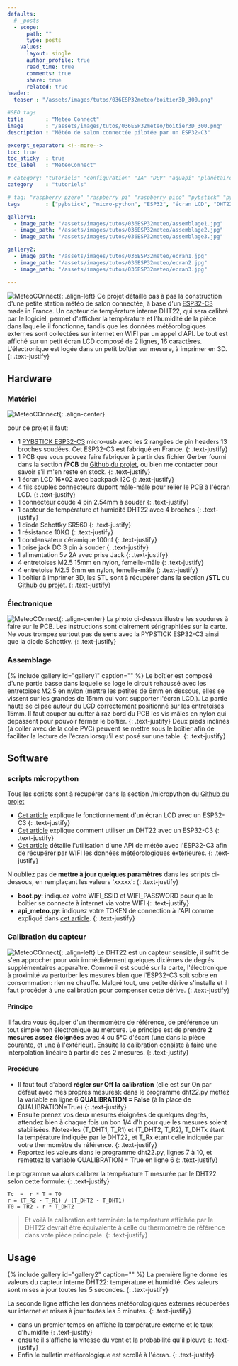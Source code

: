 ```yaml
---
defaults:
  # _posts
  - scope:
      path: ""
      type: posts
    values:
      layout: single
      author_profile: true
      read_time: true
      comments: true
      share: true
      related: true
header: 
  teaser : "/assets/images/tutos/036ESP32meteo/boitier3D_300.png"

#SEO tags
title       : "Meteo Connect"
image       : "/assets/images/tutos/036ESP32meteo/boitier3D_300.png"
description : "Météo de salon connectée pilotée par un ESP32-C3"

excerpt_separator: <!--more-->
toc: true
toc_sticky  : true
toc_label   : "MeteoConnect"

# category: "tutoriels" "configuration" "IA" "DEV" "aquapi" "planétaire" 
category    : "tutoriels" 

# tag: "raspberry pzero" "raspberry pi" "raspberry pico" "pybstick" "python3" "micro-pyhton" "électronique"
tags        : ["pybstick", "micro-python", "ESP32", "écran LCD", "DHT22"]

gallery1:
  - image_path: "/assets/images/tutos/036ESP32meteo/assemblage1.jpg"
  - image_path: "/assets/images/tutos/036ESP32meteo/assemblage2.jpg"
  - image_path: "/assets/images/tutos/036ESP32meteo/assemblage3.jpg"

gallery2:
  - image_path: "/assets/images/tutos/036ESP32meteo/ecran1.jpg"
  - image_path: "/assets/images/tutos/036ESP32meteo/ecran2.jpg"
  - image_path: "/assets/images/tutos/036ESP32meteo/ecran3.jpg"

---
```


![MeteoCOnnect](/assets/images/tutos/036ESP32meteo/boitier3D_300.png){: .align-left}
Ce projet détaille pas à pas la construction d'une petite station météo de salon connectée, à base d'un [ESP32-C3](https://papsdroidfr.github.io/configuration/Pybstick-C3/) made in France. Un capteur de température interne DHT22, qui sera calibré par le logiciel, permet d'afficher la température et l'humidité de la pièce dans laquelle il fonctionne, tandis que les données météorologiques externes sont collectées sur internet en WIFI par un appel d'API. Le tout est affiché sur un petit écran LCD composé de 2 lignes, 16 caractères. L'électronique est logée dans un petit boîtier sur mesure, à imprimer en 3D.
{: .text-justify}

## Hardware

### Matériel

![MeteoCOnnect](/assets/images/tutos/036ESP32meteo/materiel.jpg){: .align-center}

pour ce projet il faut:

* 1 [PYBSTICK ESP32-C3](https://shop.mchobby.be/fr/pybstick/2505-pybstick26-esp32-c3-micropython-et-arduino-3232100025059.html) micro-usb avec les 2 rangées de pin headers 13 broches soudées. Cet ESP32-C3 est fabriqué en France.
{: .text-justify}
* 1 PCB que vous pouvez faire fabriquer à partir des fichier Gerber fourni dans la section **/PCB** du [Github du projet](https://github.com/papsdroidfr/MeteoConnect), ou bien me contacter pour savoir s'il m'en reste en stock.
{: .text-justify}
* 1 écran LCD 16*02 avec backpack I2C
{: .text-justify}
* 4 fils souples connecteurs dupont mâle-mâle pour relier le PCB à l'écran LCD.
{: .text-justify}
* 1 connecteur coudé 4 pin 2.54mm à souder
{: .text-justify}
* 1 capteur de température et humidité DHT22 avec 4 broches
{: .text-justify}
* 1 diode Schottky SR560
{: .text-justify}
* 1 résistance 10KΩ
{: .text-justify}
* 1 condensateur céramique 100nf
{: .text-justify}
* 1 prise jack DC 3 pin à souder
{: .text-justify}
* 1 alimentation 5v 2A avec prise Jack
{: .text-justify}
* 4 entretoises M2.5 15mm en nylon, femelle-mâle 
{: .text-justify}
* 4 entretoise M2.5 6mm en nylon, femelle-mâle
{: .text-justify}
* 1 boîtier à imprimer 3D, les STL sont à récupérer dans la section **/STL** du [Github du projet](https://github.com/papsdroidfr/MeteoConnect).
{: .text-justify}

### Électronique

![MeteoCOnnect](/assets/images/tutos/036ESP32meteo/PCB_assemblage.jpg){: .align-center}
La photo ci-dessus illustre les soudures à faire sur le PCB. Les instructions sont clairement sérigraphiées sur la carte. Ne vous trompez surtout pas de sens avec la PYPSTICK ESP32-C3 ainsi que la diode Schottky.
{: .text-justify}

### Assemblage

{% include gallery id="gallery1" caption="" %}
Le boîtier est composé d'une partie basse dans laquelle se loge le circuit rehaussé avec les entretoises M2.5 en nylon (mettre les petites de 6mm en dessous, elles se vissent sur les grandes de 15mm qui vont supporter l'écran LCD.). La partie haute se clipse autour du LCD correctement positionné sur les entretoises 15mm. Il faut couper au cutter à raz bord du PCB les vis mâles en nylon qui dépassent pour pouvoir fermer le boîtier.
{: .text-justify}
Deux pieds inclinés (à coller avec de la colle PVC) peuvent se mettre sous le boîtier afin de faciliter la lecture de l'écran lorsqu'il est posé sur une table.
{: .text-justify}

## Software

### scripts micropython

Tous les scripts sont à récupérer dans la section /micropython du [Github du projet](https://github.com/papsdroidfr/MeteoConnect)

* [Cet article](https://papsdroidfr.github.io/dev/ESP32-LCD/) explique le fonctionnement d'un écran LCD avec un ESP32-C3
{: .text-justify}
* [Cet article](https://papsdroidfr.github.io/dev/ESP32-DHT22/) explique comment utiliser un DHT22 avec un ESP32-C3
{: .text-justify}
* [Cet article](https://papsdroidfr.github.io/dev/meteoESP32/) détaille l'utilisation d'une API de météo avec l'ESP32-C3 afin de récupérer par WIFI les données météorologiques extérieures.
{: .text-justify}

N'oubliez pas de **mettre à jour quelques paramètres** dans les scripts ci-dessous, en remplaçant les valeurs 'xxxxx':
{: .text-justify}

* **boot.py**: indiquez votre WIFI_SSID et WIFI_PASSWORD pour que le boîtier se connecte à internet via votre WIFI
{: .text-justify}
* **api_meteo.py**: indiquez votre TOKEN de connection à l'API comme expliqué dans [cet article](https://papsdroidfr.github.io/dev/meteoESP32/).
{: .text-justify}

### Calibration du capteur

![MeteoCOnnect](/assets/images/tutos/036ESP32meteo/qualibrate.jpg){: .align-left}
Le DHT22 est un capteur sensible, il suffit de s'en approcher pour voir immédiatement quelques dixièmes de degrés supplémentaires apparaître. Comme il est soudé sur la carte, l'électronique à proximité va perturber les mesures bien que l'ESP32-C3 soit sobre en consommation: rien ne chauffe. Malgré tout, une petite dérive s'installe et il faut procéder à une calibration pour compenser cette dérive.
{: .text-justify}

#### Principe

Il faudra vous équiper d'un thermomètre de référence, de préférence un tout simple non électronique au mercure. Le principe est de prendre **2 mesures assez éloignées**  avec 4 ou 5°C d'écart (une dans la pièce courante, et une à
l'extérieur). Ensuite la calibration consiste à faire une interpolation linéaire à partir de ces 2 mesures.
{: .text-justify}

#### Procédure

* Il faut tout d'abord **régler sur Off la calibration** (elle est sur On par défaut avec mes propres mesures): dans le programme dht22.py mettez la variable en ligne 6  **QUALIBRATION = False** (à la place de QUALIBRATION=True)
{: .text-justify}
* Ensuite prenez vos deux mesures éloignées de quelques degrès, attendez bien à chaque fois un bon 1/4 d'h pour que les mesures soient stabilisées. Notez-les (T_DHT1, T_R1) et (T_DHT2, T_R2), T_DHTx étant la température indiquée par le DHT22, et T_Rx étant celle indiquée par votre thermomètre de référence.
{: .text-justify}
* Reportez les valeurs dans le programme dht22.py, lignes 7 à 10, et remettez la variable QUALIBRATION = True en ligne 6
{: .text-justify}

Le programme va alors calibrer la température T mesurée par le DHT22 selon cette formule:
{: .text-justify}

```maths
Tc  =  r * T + T0
r = (T_R2 - T_R1) / (T_DHT2 - T_DHT1)
T0 = TR2 - r * T_DHT2
```

> Et voilà la calibration est terminée: la température affichée par le DHT22 devrait être équivalente à celle du thermomètre de référence dans vote pièce principale.
{: .text-justify}

## Usage
{% include gallery id="gallery2" caption="" %}
La première ligne donne les valeurs du capteur interne DHT22: température et humidité. Ces valeurs sont mises à jour toutes les 5 secondes.
{: .text-justify}

La seconde ligne affiche les données météorologiques externes récupérées sur internet et mises à jour toutes les 5 minutes.
{: .text-justify}

* dans un premier temps on affiche la température externe et le taux d'humidité
{: .text-justify}
* ensuite il s'affiche la vitesse du vent et la probabilité qu'il pleuve
{: .text-justify}
* Enfin le bulletin météorologique est scrollé à l'écran.
{: .text-justify}